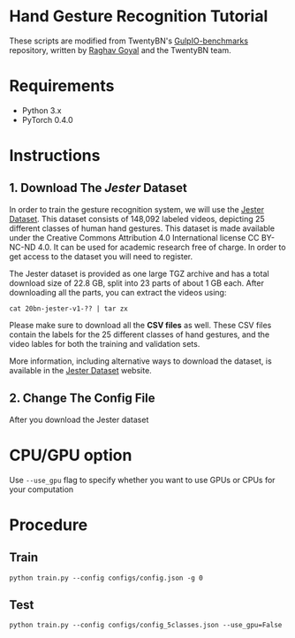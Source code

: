 # Hand Gesture Recognition Tutorial

These scripts are modified from TwentyBN's [GulpIO-benchmarks](https://github.com/TwentyBN/GulpIO-benchmarks) repository, written by [Raghav Goyal](https://github.com/raghavgoyal14) and the TwentyBN team.

# Requirements

- Python 3.x
- PyTorch 0.4.0

# Instructions


## 1. Download The *Jester* Dataset

In order to train the gesture recognition system, we will use the [Jester Dataset](https://www.twentybn.com/datasets/jester). This dataset consists of 148,092 labeled videos, depicting 25 different classes of human hand gestures. This dataset is made available under the Creative Commons Attribution 4.0 International license CC BY-NC-ND 4.0. It can be used for academic research free of charge. In order to get access to the dataset you will need to register.

The Jester dataset is provided as one large TGZ archive and has a total download size of 22.8 GB, split into 23 parts of about 1 GB each. After downloading all the parts, you can extract the videos using:

`cat 20bn-jester-v1-?? | tar zx`

Please make sure to download all the **CSV files** as well. These CSV files contain the labels for the 25 different classes of hand gestures, and the video lables for both the training and validation sets. 

More information, including alternative ways to download the dataset, is available in the [Jester Dataset](https://www.twentybn.com/datasets/jester) website. 

## 2. Change The Config File

After you download the Jester dataset

# CPU/GPU option
Use `--use_gpu` flag to specify whether you want to use GPUs or CPUs for your computation

# Procedure

## Train
`python train.py --config configs/config.json -g 0`

## Test
`python train.py --config configs/config_5classes.json --use_gpu=False`
